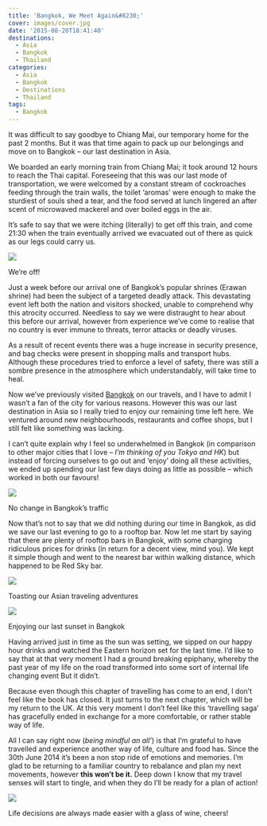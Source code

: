 ```yaml
---
title: 'Bangkok, We Meet Again&#8230;'
cover: images/cover.jpg
date: '2015-08-20T18:41:40'
destinations:
  - Asia
  - Bangkok
  - Thailand
categories:
  - Asia
  - Bangkok
  - Destinations
  - Thailand
tags:
  - Bangkok
---
```

It was difficult to say goodbye to Chiang Mai, our temporary home for the past 2 months. But it was that time again to pack up our belongings and move on to Bangkok – our last destination in Asia.

We boarded an early morning train from Chiang Mai; it took around 12 hours to reach the Thai capital. Foreseeing that this was our last mode of transportation, we were welcomed by a constant stream of cockroaches feeding through the train walls, the toilet ‘aromas’ were enough to make the sturdiest of souls shed a tear, and the food served at lunch lingered an after scent of microwaved mackerel and over boiled eggs in the air.

It’s safe to say that we were itching (literally) to get off this train, and come 21:30 when the train eventually arrived we evacuated out of there as quick as our legs could carry us.

![](images/IMG_20150823_204103.jpg)

We’re off!

Just a week before our arrival one of Bangkok’s popular shrines (Erawan shrine) had been the subject of a targeted deadly attack. This devastating event left both the nation and visitors shocked, unable to comprehend why this atrocity occurred. Needless to say we were distraught to hear about this before our arrival, however from experience we’ve come to realise that no country is ever immune to threats, terror attacks or deadly viruses.

As a result of recent events there was a huge increase in security presence, and bag checks were present in shopping malls and transport hubs. Although these procedures tried to enforce a level of safety, there was still a sombre presence in the atmosphere which understandably, will take time to heal.

Now we’ve previously visited [Bangkok](/posts/2014-10-feeling-bitter-sweet-in-bangkok) on our travels, and I have to admit I wasn’t a fan of the city for various reasons. However this was our last destination in Asia so I really tried to enjoy our remaining time left here. We ventured around new neighbourhoods, restaurants and coffee shops, but I still felt like something was lacking.

I can’t quite explain why I feel so underwhelmed in Bangkok (in comparison to other major cities that I love – _I’m thinking of you Tokyo and HK_) but instead of forcing ourselves to go out and ‘enjoy’ doing all these activities, we ended up spending our last few days doing as little as possible – which worked in both our favours!

![](images/IMG_20150826_131045.jpg)

No change in Bangkok’s traffic

Now that’s not to say that we did nothing during our time in Bangkok, as did we save our last evening to go to a rooftop bar. Now let me start by saying that there are plenty of rooftop bars in Bangkok, with some charging ridiculous prices for drinks (in return for a decent view, mind you). We kept it simple though and went to the nearest bar within walking distance, which happened to be Red Sky bar.

![](images/IMG_20150826_175656.jpg)

Toasting our Asian traveling adventures

![](images/bangkokskyline.jpg)

Enjoying our last sunset in Bangkok

Having arrived just in time as the sun was setting, we sipped on our happy hour drinks and watched the Eastern horizon set for the last time. I’d like to say that at that very moment I had a ground breaking epiphany, whereby the past year of my life on the road transformed into some sort of internal life changing event But it didn’t.

Because even though this chapter of travelling has come to an end, I don’t feel like the book has closed. It just turns to the next chapter, which will be my return to the UK. At this very moment I don’t feel like this ‘travelling saga’ has gracefully ended in exchange for a more comfortable, or rather stable way of life.

All I can say right now (_being mindful an all’_) is that I’m grateful to have travelled and experience another way of life, culture and food has. Since the 30th June 2014 it’s been a non stop ride of emotions and memories. I’m glad to be returning to a familiar country to rebalance and plan my next movements, however **this won’t be it.** Deep down I know that my travel senses will start to tingle, and when they do I’ll be ready for a plan of action!

![](images/21042770480_d28e3dc262_k_d.jpg)

Life decisions are always made easier with a glass of wine, cheers!
